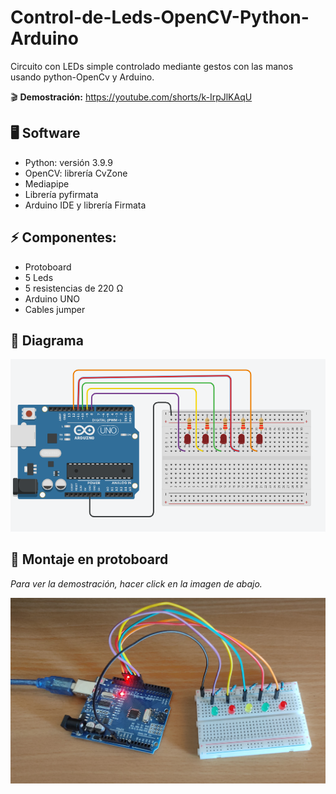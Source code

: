 # Control-de-Leds-OpenCV-Python-Arduino
Circuito con LEDs simple controlado mediante gestos con las manos usando python-OpenCv y Arduino.

🎬 **Demostración:** https://youtube.com/shorts/k-IrpJlKAqU

## 🖥️ Software 
- Python: versión 3.9.9
- OpenCV: librería CvZone
- Mediapipe
- Librería pyfirmata
- Arduino IDE y librería Firmata 

## ⚡ Componentes:
- Protoboard
- 5 Leds
- 5 resistencias de 220 Ω
- Arduino UNO
- Cables jumper

## 📐 Diagrama

![alt text](./Imagenes/diagrama.PNG)

## 🔌 Montaje en protoboard
*Para ver la demostración, hacer click en la imagen de abajo.*

[<img src="./Imagenes/esquematico.jpg">](https://youtube.com/shorts/k-IrpJlKAqU)